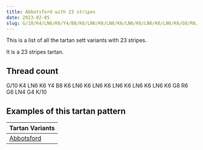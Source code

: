 ```yaml
---
title: Abbotsford with 23 stripes
date: 2023-02-05
slug: G/10/K4/LN6/K6/Y4/B8/K6/LN6/K6/LN6/K6/LN6/K6/LN6/K6/LN6/K6/G8/R6/G6/LN4/G4/K/10
---
```

This is a list of all the tartan sett variants with 23 stripes.

It is a 23 stripes tartan.


## Thread count
G/10 K4 LN6 K6 Y4 B8 K6 LN6 K6 LN6 K6 LN6 K6 LN6 K6 LN6 K6 G8 R6 G6 LN4 G4 K/10

## Examples of this tartan pattern

| Tartan Variants |
|---------------|
| [Abbotsford](/variants/g/10/k4/ln6/k6/y4/b8/k6/ln6/k6/ln6/k6/ln6/k6/ln6/k6/ln6/k6/g8/r6/g6/ln4/g4/k/10-b304080-g008000-k000000-lne0e0e0-rc00000-yf0c000)||
